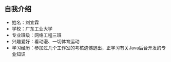 ## 自我介绍
- 姓名：刘宜霖
- 学校：广东工业大学
- 专业班级：网络工程三班
- 兴趣爱好：看动漫、一切体育运动
- 学习经历：参加过几个工作室的考核遗憾退出，正学习有关Java后台开发的专业知识
